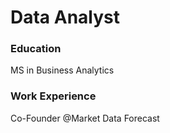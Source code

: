 # Data Analyst

### Education
MS in Business Analytics

### Work Experience
Co-Founder @Market Data Forecast

